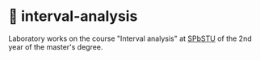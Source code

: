 # 📏 interval-analysis

Laboratory works on the course "Interval analysis" at [SPbSTU][spbstu] of the
2nd year of the master's degree.

[spbstu]: https://english.spbstu.ru
